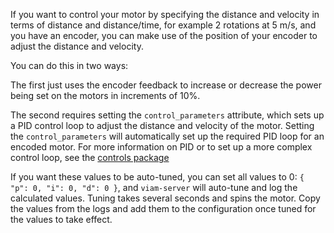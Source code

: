 If you want to control your motor by specifying the distance and velocity in terms of distance and distance/time, for example 2 rotations at 5 m/s, and you have an encoder, you can make use of the position of your encoder to adjust the distance and velocity.

You can do this in two ways:

The first just uses the encoder feedback to increase or decrease the power being set on the motors in increments of 10%.

The second requires setting the `control_parameters` attribute, which sets up a PID control loop to adjust the distance and velocity of the motor. Setting the `control_parameters` will automatically set up the required PID loop for an encoded motor. For more information on PID or to set up a more complex control loop, see the [controls package](/docs/internals/controls-package/)

If you want these values to be auto-tuned, you can set all values to 0: `{ "p": 0, "i": 0, "d": 0 }`, and `viam-server` will auto-tune and log the calculated values.
Tuning takes several seconds and spins the motor.
Copy the values from the logs and add them to the configuration once tuned for the values to take effect.
